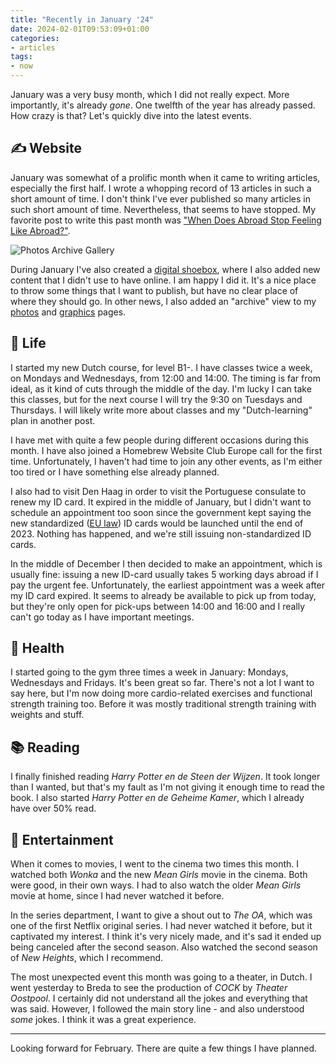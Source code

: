 ```yaml
---
title: "Recently in January '24"
date: 2024-02-01T09:53:09+01:00
categories:
- articles
tags:
- now
---
```


January was a very busy month, which I did not really expect. More importantly, it's already *gone*. One twelfth of the year has already passed. How crazy is that? Let's quickly dive into the latest events.

<!--more-->

## ✍️ Website

January was somewhat of a prolific month when it came to writing articles, especially the first half. I wrote a whopping record of 13 articles in such a short amount of time. I don't think I've ever published so many articles in such short amount of time. Nevertheless, that seems to have stopped. My favorite post to write this past month was ["When Does Abroad Stop Feeling Like Abroad?"](/2024/01/10/when-does-abroad-stop-being-abroad/).

![Photos Archive Gallery](cdn:/2024-01-photos-archive?class=fw)

During January I've also created a [digital shoebox](/2024/01/13/making-a-digital-shoebox/), where I also added new content that I didn't use to have online. I am happy I did it. It's a nice place to throw some things that I want to publish, but have no clear place of where they should go. In other news, I also added an "archive" view to my [photos](/photos/) and [graphics](/graphics/) pages.

## 🍄 Life

I started my new Dutch course, for level B1-. I have classes twice a week, on Mondays and Wednesdays, from 12:00 and 14:00. The timing is far from ideal, as it kind of cuts through the middle of the day. I'm lucky I can take this classes, but for the next course I will try the 9:30 on Tuesdays and Thursdays. I will likely write more about classes and my "Dutch-learning" plan in another post.

I have met with quite a few people during different occasions during this month. I have also joined a Homebrew Website Club Europe call for the first time. Unfortunately, I haven't had time to join any other events, as I'm either too tired or I have something else already planned.

I also had to visit Den Haag in order to visit the Portuguese consulate to renew my ID card. It expired in the middle of January, but I didn't want to schedule an appointment too soon since the government kept saying the new standardized ([EU law](https://eur-lex.europa.eu/eli/reg/2019/1157/oj)) ID cards would be launched until the end of 2023. Nothing has happened, and we're still issuing non-standardized ID cards.

In the middle of December I then decided to make an appointment, which is usually fine: issuing a new ID-card usually takes 5 working days abroad if I pay the urgent fee. Unfortunately, the earliest appointment was a week after my ID card expired. It seems to already be available to pick up from today, but they're only open for pick-ups between 14:00 and 16:00 and I really can't go today as I have important meetings.

## 💪 Health

I started going to the gym three times a week in January: Mondays, Wednesdays and Fridays. It's been great so far. There's not a lot I want to say here, but I'm now doing more cardio-related exercises and functional strength training too. Before it was mostly traditional strength training with weights and stuff.

## 📚 Reading

I finally finished reading *Harry Potter en de Steen der Wijzen*. It took longer than I wanted, but that's my fault as I'm not giving it enough time to read the book. I also started *Harry Potter en de Geheime Kamer*, which I already have over 50% read.

## 🍿 Entertainment

When it comes to movies, I went to the cinema two times this month. I watched both *Wonka* and the new *Mean Girls* movie in the cinema. Both were good, in their own ways. I had to also watch the older *Mean Girls* movie at home, since I had never watched it before.

In the series department, I want to give a shout out to *The OA*, which was one of the first Netflix original series. I had never watched it before, but it captivated my interest. I think it's very nicely made, and it's sad it ended up being canceled after the second season. Also watched the second season of *New Heights*, which I recommend.

The most unexpected event this month was going to a theater, in Dutch. I went yesterday to Breda to see the production of *COCK* by *Theater Oostpool*. I certainly did not understand all the jokes and everything that was said. However, I followed the main story line - and also understood *some* jokes. I think it was a great experience.

<hr>

Looking forward for February. There are quite a few things I have planned.
